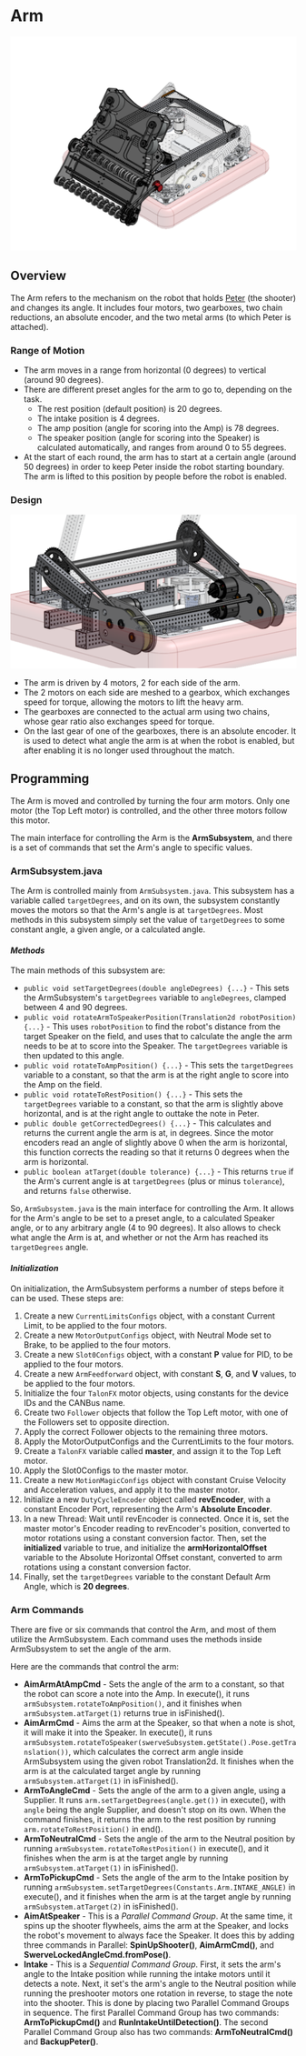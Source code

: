 # Arm

![The entire Arm and Peter mechanism on the robot](arm-images/FRCPeterArm.png)

## **Overview**

The Arm refers to the mechanism on the robot that holds [Peter](peter.md) (the shooter) and changes its angle. It includes four motors, two gearboxes, two chain reductions, an absolute encoder, and the two metal arms (to which Peter is attached).

### Range of Motion

- The arm moves in a range from horizontal (0 degrees) to vertical (around 90 degrees).
- There are different preset angles for the arm to go to, depending on the task.
  - The rest position (default position) is 20 degrees.
  - The intake position is 4 degrees.
  - The amp position (angle for scoring into the Amp) is 78 degrees.
  - The speaker position (angle for scoring into the Speaker) is calculated automatically, and ranges from around 0 to 55 degrees.
- At the start of each round, the arm has to start at a certain angle (around 50 degrees) in order to keep Peter inside the robot starting boundary. The arm is lifted to this position by people before the robot is enabled.

### Design

![The different parts of the Arm mechanism that are responsible for moving the arm to different angles](arm-images/FRCArmMechanisms.png)

- The arm is driven by 4 motors, 2 for each side of the arm.
- The 2 motors on each side are meshed to a gearbox, which exchanges speed for torque, allowing the motors to lift the heavy arm.
- The gearboxes are connected to the actual arm using two chains, whose gear ratio also exchanges speed for torque.
- On the last gear of one of the gearboxes, there is an absolute encoder. It is used to detect what angle the arm is at when the robot is enabled, but after enabling it is no longer used throughout the match.

## **Programming**

The Arm is moved and controlled by turning the four arm motors. Only one motor (the Top Left motor) is controlled, and the other three motors follow this motor.

The main interface for controlling the Arm is the **ArmSubsystem**, and there is a set of commands that set the Arm's angle to specific values.

### ArmSubsystem.java

The Arm is controlled mainly from `ArmSubsystem.java`. This subsystem has a variable called `targetDegrees`, and on its own, the subsystem constantly moves the motors so that the Arm's angle is at `targetDegrees`. Most methods in this subsystem simply set the value of `targetDegrees` to some constant angle, a given angle, or a calculated angle.

#### *Methods*

The main methods of this subsystem are:

- `public void setTargetDegrees(double angleDegrees) {...}` - This sets the ArmSubsystem's `targetDegrees` variable to `angleDegrees`, clamped between 4 and 90 degrees.
- `public void rotateArmToSpeakerPosition(Translation2d robotPosition) {...}` - This uses `robotPosition` to find the robot's distance from the target Speaker on the field, and uses that to calculate the angle the arm needs to be at to score into the Speaker. The `targetDegrees` variable is then updated to this angle.
- `public void rotateToAmpPosition() {...}` - This sets the `targetDegrees` variable to a constant, so that the arm is at the right angle to score into the Amp on the field.
- `public void rotateToRestPosition() {...}` - This sets the `targetDegrees` variable to a constant, so that the arm is slightly above horizontal, and is at the right angle to outtake the note in Peter.
- `public double getCorrectedDegrees() {...}` - This calculates and returns the current angle the arm is at, in degrees. Since the motor encoders read an angle of slightly above 0 when the arm is horizontal, this function corrects the reading so that it returns 0 degrees when the arm is horizontal.
- `public boolean atTarget(double tolerance) {...}` - This returns `true` if the Arm's current angle is at `targetDegrees` (plus or minus `tolerance`), and returns `false` otherwise.

So, `ArmSubsystem.java` is the main interface for controlling the Arm. It allows for the Arm's angle to be set to a preset angle, to a calculated Speaker angle, or to any arbitrary angle (4 to 90 degrees). It also allows to check what angle the Arm is at, and whether or not the Arm has reached its `targetDegrees` angle.

#### *Initialization*

On initialization, the ArmSubsystem performs a number of steps before it can be used. These steps are:

1. Create a new `CurrentLimitsConfigs` object, with a constant Current Limit, to be applied to the four motors.
2. Create a new `MotorOutputConfigs` object, with Neutral Mode set to Brake, to be applied to the four motors.
3. Create a new `Slot0Configs` object, with a constant **P** value for PID, to be applied to the four motors.
4. Create a new `ArmFeedforward` object, with constant **S**, **G**, and **V** values, to be applied to the four motors.
5. Initialize the four `TalonFX` motor objects, using constants for the device IDs and the CANBus name.
6. Create two `Follower` objects that follow the Top Left motor, with one of the Followers set to opposite direction.
7. Apply the correct Follower objects to the remaining three motors.
8. Apply the MotorOutputConfigs and the CurrentLimits to the four motors.
9. Create a `TalonFX` variable called **master**, and assign it to the Top Left motor.
10. Apply the Slot0Configs to the master motor.
11. Create a new `MotionMagicConfigs` object with constant Cruise Velocity and Acceleration values, and apply it to the master motor.
12. Initialize a new `DutyCycleEncoder` object called **revEncoder**, with a constant Encoder Port, representing the Arm's **Absolute Encoder**.
13. In a new Thread: Wait until revEncoder is connected. Once it is, set the master motor's Encoder reading to revEncoder's position, converted to motor rotations using a constant conversion factor. Then, set the **initialized** variable to true, and initialize the **armHorizontalOffset** variable to the Absolute Horizontal Offset constant, converted to arm rotations using a constant conversion factor.
14. Finally, set the `targetDegrees` variable to the constant Default Arm Angle, which is **20 degrees**.

### Arm Commands

There are five or six commands that control the Arm, and most of them utilize the ArmSubsystem. Each command uses the methods inside ArmSubsystem to set the angle of the arm.

Here are the commands that control the arm:

- **AimArmAtAmpCmd** - Sets the angle of the arm to a constant, so that the robot can score a note into the Amp. In execute(), it runs `armSubsystem.rotateToAmpPosition()`, and it finishes when `armSubsystem.atTarget(1)` returns true in isFinished().
- **AimArmCmd** - Aims the arm at the Speaker, so that when a note is shot, it will make it into the Speaker. In execute(), it runs `armSubsystem.rotateToSpeaker(swerveSubsystem.getState().Pose.getTranslation())`, which calculates the correct arm angle inside ArmSubsystem using the given robot Translation2d. It finishes when the arm is at the calculated target angle by running `armSubsystem.atTarget(1)` in isFinished().
- **ArmToAngleCmd** - Sets the angle of the arm to a given angle, using a Supplier. It runs `arm.setTargetDegrees(angle.get())` in execute(), with `angle` being the angle Supplier, and doesn't stop on its own. When the command finishes, it returns the arm to the rest position by running `arm.rotateToRestPosition()` in end().
- **ArmToNeutralCmd** - Sets the angle of the arm to the Neutral position by running `armSubsystem.rotateToRestPosition()` in execute(), and it finishes when the arm is at the target angle by running `armSubsystem.atTarget(1)` in isFinished().
- **ArmToPickupCmd** - Sets the angle of the arm to the Intake position by running `armSubsystem.setTargetDegrees(Constants.Arm.INTAKE_ANGLE)` in execute(), and it finishes when the arm is at the target angle by running `armSubsystem.atTarget(2)` in isFinished().
- **AimAtSpeaker** - This is a *Parallel Command Group*. At the same time, it spins up the shooter flywheels, aims the arm at the Speaker, and locks the robot's movement to always face the Speaker. It does this by adding three commands in Parallel: **SpinUpShooter()**, **AimArmCmd()**, and **SwerveLockedAngleCmd.fromPose()**.
- **Intake** - This is a *Sequential Command Group*. First, it sets the arm's angle to the Intake position while running the intake motors until it detects a note. Next, it set's the arm's angle to the Neutral position while running the preshooter motors one rotation in reverse, to stage the note into the shooter. This is done by placing two Parallel Command Groups in sequence. The first Parallel Command Group has two commands: **ArmToPickupCmd()** and **RunIntakeUntilDetection()**. The second Parallel Command Group also has two commands: **ArmToNeutralCmd()** and **BackupPeter()**.
